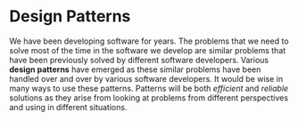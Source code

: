 # Design Patterns

We have been developing software for years. The problems that we need to solve most of the time in the software we develop are similar problems that have been previously solved by different software developers. Various **design patterns** have emerged as these similar problems have been handled over and over by various software developers. It would be wise in many ways to use these patterns. Patterns will be both *efficient* and *reliable* solutions as they arise from looking at problems from different perspectives and using in different situations.